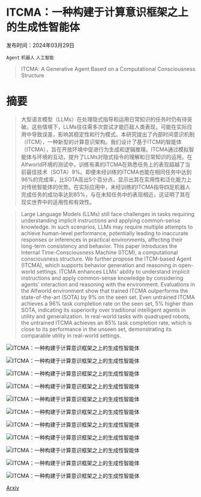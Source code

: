 # ITCMA：一种构建于计算意识框架之上的生成性智能体

发布时间：2024年03月29日

`Agent` `机器人` `人工智能`

> ITCMA: A Generative Agent Based on a Computational Consciousness Structure

# 摘要

> 大型语言模型（LLMs）在处理隐式指导和运用日常知识的任务时仍有待突破。这些情境下，LLMs往往需多次尝试才能匹敌人类表现，可能在实际应用中导致误差，影响其稳定性和行为模式。本研究提出了内部时间意识机制（ITCM），一种新型的计算意识架构。我们设计了基于ITCM的智能体（ITCMA），旨在开放环境中促进行为生成和逻辑推理。ITCMA通过模拟智能体与环境的互动，提升了LLMs对隐式指令的理解和日常知识的运用。在Alfworld环境的测试中，训练有素的ITCMA在熟悉任务上的表现超越了当前最佳技术（SOTA）9%。即便未经训练的ITCMA也能在相同任务中达到96%的完成率，比SOTA高出5个百分点，显示出其在实用性和泛化能力上对传统智能体的优势。在实际应用中，未经训练的ITCMA指导四足机器人完成任务的成功率达到85%，与在未知任务中的表现相近，这证明了其在现实世界中的适用性和有效性。

> Large Language Models (LLMs) still face challenges in tasks requiring understanding implicit instructions and applying common-sense knowledge. In such scenarios, LLMs may require multiple attempts to achieve human-level performance, potentially leading to inaccurate responses or inferences in practical environments, affecting their long-term consistency and behavior. This paper introduces the Internal Time-Consciousness Machine (ITCM), a computational consciousness structure. We further propose the ITCM-based Agent (ITCMA), which supports behavior generation and reasoning in open-world settings. ITCMA enhances LLMs' ability to understand implicit instructions and apply common-sense knowledge by considering agents' interaction and reasoning with the environment. Evaluations in the Alfworld environment show that trained ITCMA outperforms the state-of-the-art (SOTA) by 9% on the seen set. Even untrained ITCMA achieves a 96% task completion rate on the seen set, 5% higher than SOTA, indicating its superiority over traditional intelligent agents in utility and generalization. In real-world tasks with quadruped robots, the untrained ITCMA achieves an 85% task completion rate, which is close to its performance in the unseen set, demonstrating its comparable utility in real-world settings.

![ITCMA：一种构建于计算意识框架之上的生成性智能体](../../../paper_images/2403.20097/fig1.png)

![ITCMA：一种构建于计算意识框架之上的生成性智能体](../../../paper_images/2403.20097/fig2.png)

![ITCMA：一种构建于计算意识框架之上的生成性智能体](../../../paper_images/2403.20097/fig3.png)

![ITCMA：一种构建于计算意识框架之上的生成性智能体](../../../paper_images/2403.20097/fig4.png)

![ITCMA：一种构建于计算意识框架之上的生成性智能体](../../../paper_images/2403.20097/fig5.png)

![ITCMA：一种构建于计算意识框架之上的生成性智能体](../../../paper_images/2403.20097/fig6.png)

![ITCMA：一种构建于计算意识框架之上的生成性智能体](../../../paper_images/2403.20097/fig7.png)

![ITCMA：一种构建于计算意识框架之上的生成性智能体](../../../paper_images/2403.20097/fig8.png)

![ITCMA：一种构建于计算意识框架之上的生成性智能体](../../../paper_images/2403.20097/fig9.png)

![ITCMA：一种构建于计算意识框架之上的生成性智能体](../../../paper_images/2403.20097/fig10.png)

![ITCMA：一种构建于计算意识框架之上的生成性智能体](../../../paper_images/2403.20097/fig11.png)

[Arxiv](https://arxiv.org/abs/2403.20097)